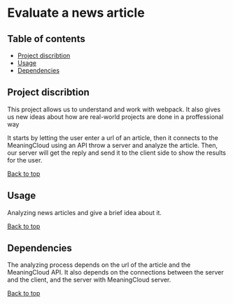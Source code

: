# Evaluate a news article

## Table of contents
* [Project discribtion](#project-discribtion)
* [Usage](#usage)
* [Dependencies](#dependencies)

## Project discribtion

This project allows us to understand and work with webpack. It also gives us new ideas about how are real-world projects are done in a proffessional way

It starts by letting the user enter a url of an article, then it connects to the MeaningCloud using an API throw a server and analyze the article. Then, our server will get the reply and send it to the client side to show the results for the user.

[Back to top](#table-of-contents)

## Usage

Analyzing news articles and give a brief idea about it.

[Back to top](#table-of-contents)

## Dependencies

The analyzing process depends on the url of the article and the MeaningCloud API. It also depends on the connections between the server and the client, and the server with MeaningCloud server.

[Back to top](#table-of-contents)